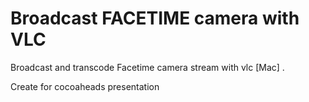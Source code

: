 Broadcast FACETIME camera with VLC
==================================

Broadcast and transcode Facetime camera stream with vlc [Mac] .

Create for cocoaheads presentation
